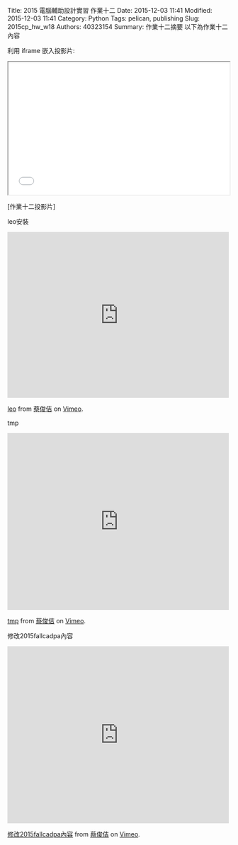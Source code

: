 Title: 2015 電腦輔助設計實習 作業十二
Date: 2015-12-03 11:41
Modified: 2015-12-03 11:41
Category: Python
Tags: pelican, publishing
Slug: 2015cp_hw_w18
Authors: 40323154
Summary: 作業十二摘要
以下為作業十二內容

利用 iframe 嵌入投影片:

<iframe src=" 40323154_cp_w12_p.html" width="500" height="300"></iframe>

[作業十二投影片]

leo安裝
<iframe src="https://player.vimeo.com/video/147707332" width="500" height="375" frameborder="0" webkitallowfullscreen mozallowfullscreen allowfullscreen></iframe> <p><a href="https://vimeo.com/147707332">leo</a> from <a href="https://vimeo.com/user32614943">蔡俊佶</a> on <a href="https://vimeo.com">Vimeo</a>.</p>

tmp
<iframe src="https://player.vimeo.com/video/149248776" width="500" height="400" frameborder="0" webkitallowfullscreen mozallowfullscreen allowfullscreen></iframe> <p><a href="https://vimeo.com/149248776">tmp</a> from <a href="https://vimeo.com/user32614943">蔡俊佶</a> on <a href="https://vimeo.com">Vimeo</a>.</p>

修改2015fallcadpa內容
<iframe src="https://player.vimeo.com/video/149249048" width="500" height="400" frameborder="0" webkitallowfullscreen mozallowfullscreen allowfullscreen></iframe> <p><a href="https://vimeo.com/149249048">修改2015fallcadpa內容</a> from <a href="https://vimeo.com/user32614943">蔡俊佶</a> on <a href="https://vimeo.com">Vimeo</a>.</p>